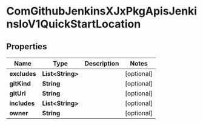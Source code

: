 
# ComGithubJenkinsXJxPkgApisJenkinsIoV1QuickStartLocation

## Properties
Name | Type | Description | Notes
------------ | ------------- | ------------- | -------------
**excludes** | **List&lt;String&gt;** |  |  [optional]
**gitKind** | **String** |  |  [optional]
**gitUrl** | **String** |  |  [optional]
**includes** | **List&lt;String&gt;** |  |  [optional]
**owner** | **String** |  |  [optional]




